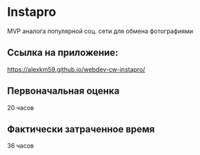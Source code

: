 # Instapro

MVP аналога популярной соц. сети для обмена фотографиями

## Ссылка на приложение:

https://alexkm59.github.io/webdev-cw-instapro/

## Первоначальная оценка

20 часов

## Фактически затраченное время

36 часов
